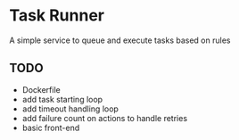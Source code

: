 # Task Runner

A simple service to queue and execute tasks based on rules


## TODO

- Dockerfile
- add task starting loop
- add timeout handling loop
- add failure count on actions to handle retries
- basic front-end